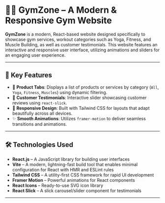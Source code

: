 # 🏋️‍♂️ GymZone – A Modern & Responsive Gym Website

**GymZone** is a modern, React-based website designed specifically to showcase gym services, workout categories such as Yoga, Fitness, and Muscle Building, as well as customer testimonials. This website features an interactive and responsive user interface, utilizing animations and sliders for an engaging user experience.

---

## 🚀 Key Features

- 🎯 **Product Tabs**: Displays a list of products or services by category (`All`, `Yoga`, `Fitness`, `Muscles`) using dynamic filtering.
- 💬 **Customer Testimonials**: Interactive slider showcasing customer reviews using `react-slick`.
- 🎨 **Responsive Design**: Built with Tailwind CSS for layouts that adapt beautifully across all devices.
- ✨ **Smooth Animations**: Utilizes `framer-motion` to deliver seamless transitions and animations.

---

## 🛠️ Technologies Used

- **React.js** – A JavaScript library for building user interfaces
- **Vite** – A modern, lightning-fast build tool that enables minimal configuration for React with HMR and ESLint rules
- **Tailwind CSS** – A utility-first CSS framework for rapid UI development
- **Framer Motion** – Powerful animations for React components
- **React Icons** – Ready-to-use SVG icon library
- **React Slick** – A slick carousel/slider component for testimonials

---
